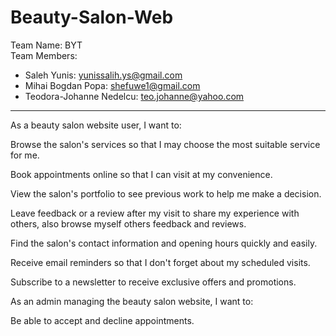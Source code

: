 # Beauty-Salon-Web

Team Name: BYT \
Team Members:
- Saleh Yunis: yunissalih.ys@gmail.com
- Mihai Bogdan Popa: shefuwe1@gmail.com
- Teodora-Johanne Nedelcu: teo.johanne@yahoo.com
----------------------------------------------------------------------------------

As a beauty salon website user, I want to:

Browse the salon's services so that I may choose the most suitable service for me.

Book appointments online so that I can visit at my convenience.

View the salon's portfolio to see previous work to help me make a decision.

Leave feedback or a review after my visit to share my experience with others, also browse myself others feedback and reviews.

Find the salon's contact information and opening hours quickly and easily.

Receive email reminders so that I don't forget about my scheduled visits.

Subscribe to a newsletter to receive exclusive offers and promotions.



As an admin managing the beauty salon website, I want to:

Be able to accept and decline appointments.
